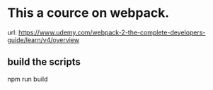 # This a cource on webpack.

url: https://www.udemy.com/webpack-2-the-complete-developers-guide/learn/v4/overview


## build the scripts
 npm run build